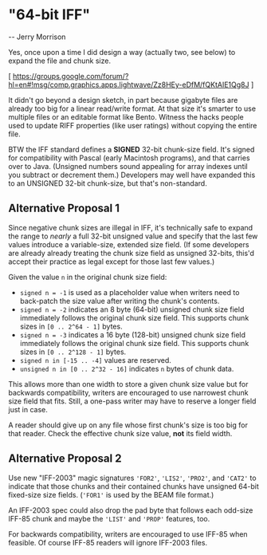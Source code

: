 "64-bit IFF"
============

-- Jerry Morrison

Yes, once upon a time I did design a way (actually two, see below) to expand the file and chunk size.

[ https://groups.google.com/forum/?hl=en#!msg/comp.graphics.apps.lightwave/Zz8HEy-eDfM/fQKtAIE1Qg8J ]

It didn't go beyond a design sketch, in part because gigabyte files are already too big for a linear read/write format. At that size it's smarter to use multiple files or an editable format like Bento. Witness the hacks people used to update RIFF properties (like user ratings) without copying the entire file.

BTW the IFF standard defines a **SIGNED** 32-bit chunk-size field. It's signed for compatibility with Pascal (early Macintosh programs), and that carries over to Java. (Unsigned numbers sound appealing for array indexes until you subtract or decrement them.) Developers may well have expanded this to an UNSIGNED 32-bit chunk-size, but that's non-standard.


## Alternative Proposal 1

Since negative chunk sizes are illegal in IFF, it's technically safe to expand the range to *nearly* a full 32-bit unsigned value and specify that the last few values introduce a variable-size, extended size field. (If some developers are already already treating the chunk size field as unsigned 32-bits, this'd accept their practice as legal except for those last few values.)

Given the value ```n``` in the original chunk size field:

* ```signed n = -1``` is used as a placeholder value when writers need to back-patch the size value after writing the chunk's contents.
* ```signed n = -2``` indicates an 8 byte (64-bit) unsigned chunk size field immediately follows the original chunk size field. This supports chunk sizes in ```[0 .. 2^64 - 1]``` bytes.
* ```signed n = -3``` indicates a 16 byte (128-bit) unsigned chunk size field immediately follows the original chunk size field. This supports chunk sizes in ```[0 .. 2^128 - 1]``` bytes.
* ```signed n in [-15 .. -4]``` values are reserved.
* ```unsigned n in [0 .. 2^32 - 16]``` indicates ```n``` bytes of chunk data.

This allows more than one width to store a given chunk size value but for backwards compatibility, writers are encouraged to use narrowest chunk size field that fits. Still, a one-pass writer may have to reserve a longer field just in case.

A reader should give up on any file whose first chunk's size is too big for that reader. Check the effective chunk size value, **not** its field width.


## Alternative Proposal 2

Use new "IFF-2003" magic signatures ```'FOR2'```, ```'LIS2'```, ```'PRO2'```, and ```'CAT2'``` to indicate that those chunks and their contained chunks have unsigned 64-bit fixed-size size fields. (```'FOR1'``` is used by the BEAM file format.)

An IFF-2003 spec could also drop the pad byte that follows each odd-size IFF-85 chunk and maybe the ```'LIST'``` and ```'PROP'``` features, too.

For backwards compatibility, writers are encouraged to use IFF-85 when feasible. Of course IFF-85 readers will ignore IFF-2003 files.
